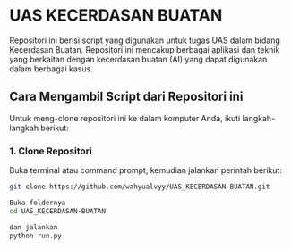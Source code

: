 # UAS KECERDASAN BUATAN

Repositori ini berisi script yang digunakan untuk tugas UAS dalam bidang Kecerdasan Buatan. Repositori ini mencakup berbagai aplikasi dan teknik yang berkaitan dengan kecerdasan buatan (AI) yang dapat digunakan dalam berbagai kasus.

## Cara Mengambil Script dari Repositori ini

Untuk meng-clone repositori ini ke dalam komputer Anda, ikuti langkah-langkah berikut:

### 1. Clone Repositori

Buka terminal atau command prompt, kemudian jalankan perintah berikut:

```bash
git clone https://github.com/wahyualvyy/UAS_KECERDASAN-BUATAN.git

Buka foldernya
cd UAS_KECERDASAN-BUATAN

dan jalankan
python run.py
